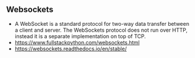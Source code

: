 ## Websockets
* A WebSocket is a standard protocol for two-way data transfer between a client and server. The WebSockets protocol does not run over HTTP, instead it is a separate implementation on top of TCP.
* https://www.fullstackpython.com/websockets.html
* https://websockets.readthedocs.io/en/stable/